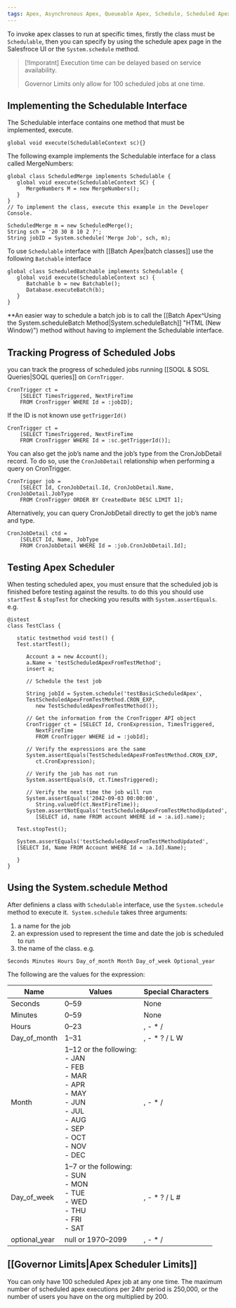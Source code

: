 ```yaml
---
tags: Apex, Asynchronous Apex, Queueable Apex, Schedule, Scheduled Apex, Apex Scheduler, Scheduled Jobs, Jobs, Schedulable
---
```


To invoke apex classes to run at specific times, firstly the class must be `Schedulable`, then  you can specify by using the schedule apex page in the Salesfroce UI or the `System.schedule` method. 

> [!Imporatnt]
> Execution time can be delayed based on service availability.
> 
> Governor Limits only allow for 100 scheduled jobs at one time. 

## Implementing the Schedulable Interface

The Schedulable interface contains one method that must be implemented, execute.
```apex
global void execute(SchedulableContext sc){}
```

The following example implements the Schedulable interface for a class called MergeNumbers:
```apex
global class ScheduledMerge implements Schedulable {
   global void execute(SchedulableContext SC) {
      MergeNumbers M = new MergeNumbers(); 
   }
}
// To implement the class, execute this example in the Developer Console.

ScheduledMerge m = new ScheduledMerge();
String sch = '20 30 8 10 2 ?';
String jobID = System.schedule('Merge Job', sch, m);
```

To use `Schedulable` interface with [[Batch Apex|batch classes]] use the following `Batchable` interface
```apex
global class ScheduledBatchable implements Schedulable {
   global void execute(SchedulableContext sc) {
      Batchable b = new Batchable(); 
      Database.executeBatch(b);
   }
}
```
*\*An easier way to schedule a batch job is to call the [[Batch Apex^Using the System.scheduleBatch Method|System.scheduleBatch]] "HTML (New Window)") method without having to implement the Schedulable interface.

## Tracking Progress of Scheduled Jobs
you can track the progress of scheduled jobs running [[SOQL & SOSL Queries|SOQL queries]] on `CornTrigger`.   
```apex
CronTrigger ct = 
    [SELECT TimesTriggered, NextFireTime
    FROM CronTrigger WHERE Id = :jobID];
```
If the ID is not known use `getTriggerId()`
```apex
CronTrigger ct = 
    [SELECT TimesTriggered, NextFireTime
    FROM CronTrigger WHERE Id = :sc.getTriggerId()];
```
You can also get the job’s name and the job’s type from the CronJobDetail record. To do so, use the `CronJobDetail` relationship when performing a query on CronTrigger.
```apex
CronTrigger job = 
    [SELECT Id, CronJobDetail.Id, CronJobDetail.Name, CronJobDetail.JobType 
    FROM CronTrigger ORDER BY CreatedDate DESC LIMIT 1];
```
Alternatively, you can query CronJobDetail directly to get the job’s name and type.
```apex
CronJobDetail ctd = 
    [SELECT Id, Name, JobType 
    FROM CronJobDetail WHERE Id = :job.CronJobDetail.Id];
```

## Testing Apex Scheduler
When testing scheduled apex, you must ensure that the scheduled job is finished before testing against the results. to do this you should use `startTest` & `stopTest` for checking you results with `System.assertEquals`. e.g.
```apex
@istest
class TestClass {

   static testmethod void test() {
   Test.startTest();

      Account a = new Account();
      a.Name = 'testScheduledApexFromTestMethod';
      insert a;

      // Schedule the test job

      String jobId = System.schedule('testBasicScheduledApex',
      TestScheduledApexFromTestMethod.CRON_EXP, 
         new TestScheduledApexFromTestMethod());

      // Get the information from the CronTrigger API object
      CronTrigger ct = [SELECT Id, CronExpression, TimesTriggered, 
         NextFireTime
         FROM CronTrigger WHERE id = :jobId];

      // Verify the expressions are the same
      System.assertEquals(TestScheduledApexFromTestMethod.CRON_EXP, 
         ct.CronExpression);

      // Verify the job has not run
      System.assertEquals(0, ct.TimesTriggered);

      // Verify the next time the job will run
      System.assertEquals('2042-09-03 00:00:00', 
         String.valueOf(ct.NextFireTime));
      System.assertNotEquals('testScheduledApexFromTestMethodUpdated',
         [SELECT id, name FROM account WHERE id = :a.id].name);

   Test.stopTest();

   System.assertEquals('testScheduledApexFromTestMethodUpdated',
   [SELECT Id, Name FROM Account WHERE Id = :a.Id].Name);

   }
}
```

## Using the System.schedule Method
After definiens a class with `Schedulable` interface, use the `System.schedule` method to execute it.  `System.schedule` takes three arguments: 
1. a name for the job 
2. an expression used to represent the time and date the job is scheduled to run
3. the name of the class.
e.g.
```apex
Seconds Minutes Hours Day_of_month Month Day_of_week Optional_year
```

The following are the values for the expression:

|Name|Values|Special Characters|
|---|---|---|
|Seconds|0–59|None|
|Minutes|0–59|None|
|Hours|0–23|, - * /|
|Day_of_month|1–31|, - * ? / L W|
|Month|1–12 or the following:<br>- JAN<br>- FEB<br>- MAR<br>- APR<br>- MAY<br>- JUN<br>- JUL<br>- AUG<br>- SEP<br>- OCT<br>- NOV<br>- DEC|, - * /|
|Day_of_week|1–7 or the following:<br>- SUN<br>- MON<br>- TUE<br>- WED<br>- THU<br>- FRI<br>- SAT|, - * ? / L #|
|optional_year|null or 1970–2099|, - * /|

## [[Governor Limits|Apex Scheduler Limits]]

You can only have 100 scheduled Apex job at any one time. The maximum number of scheduled apex executions per 24hr period is 250,000, or the number of users you have on the org multiplied by 200.